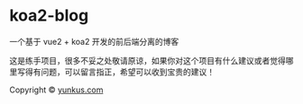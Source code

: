 # koa2-blog
一个基于 vue2 + koa2 开发的前后端分离的博客

这是练手项目，很多不妥之处敬请原谅，如果你对这个项目有什么建议或者觉得哪里写得有问题，可以留言指正，希望可以收到宝贵的建议！

Copyright © [yunkus.com](http://yunkus.com/ "云库网")
